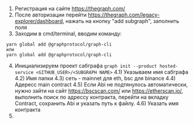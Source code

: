 1) Регистрация на сайте https://thegraph.com/
2) После авторизации перейти https://thegraph.com/legacy-explorer/dashboard, нажать на кнопку "add subgraph", заполнить поля
3) Заходим в cmd/terminal, вводим команду:
```
yarn global add @graphprotocol/graph-cli
или
yarn global add @graphprotocol/graph-cli
```
4) Инициализируем проект сабграфа
```graph init --product hosted-service <GITHUB_USER>/<SUBGRAPH NAME>```
    4.1) Указываем имя сабграфа
    4.2) Имя папки
    4.3) сеть - mainnet для eth, bsc для binance
    4.4) Адересс main contract
    4.5) Если Abi не подтянулось автоматически, нужно зайти на сайт https://bscscan.com/ или https://etherscan.io/, выполнить поиск по адрессу контракта, перейти на вкладку Contract, сохранить Abi и указать путь к файлу.
    4.6) Указать имя контракта
5)

